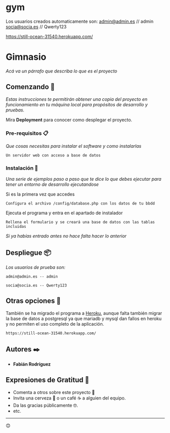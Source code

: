 # gym

Los usuarios creados automaticamente son: 
admin@admin.es      //      admin
socia@socia.es  //      Qwerty123

https://still-ocean-31540.herokuapp.com/

# Gimnasio

_Acá va un párrafo que describa lo que es el proyecto_

## Comenzando 🚀

_Estas instrucciones te permitirán obtener una copia del proyecto en funcionamiento en tu máquina local para propósitos de desarrollo y pruebas._

Mira **Deployment** para conocer como desplegar el proyecto.


### Pre-requisitos 📋

_Que cosas necesitas para instalar el software y como instalarlas_

```
Un servidor web con acceso a base de datos
```

### Instalación 🔧

_Una serie de ejemplos paso a paso que te dice lo que debes ejecutar para tener un entorno de desarrollo ejecutandose_

Si es la primera vez que accedes

```
Configura el archivo /config/database.php con los datos de tu bbdd
```

Ejecuta el programa y entra en el apartado de instalador

```
Rellena el formulario y se creará una base de datos con las tablas incluidas
```

_Si ya habías entrado antes no hace falta hacer lo anterior_




## Despliegue 📦

_Los usuarios de prueba son:_

```
admin@admin.es -- admin
```

```
socia@socia.es -- Qwerty123
```



## Otras opciones 📖

También se ha migrado el programa a [Heroku](https://still-ocean-31540.herokuapp.com/), aunque falta también migrar la base de datos a postgresql ya que mariadb y mysql dan fallos en heroku y no permiten el uso completo de la aplicación.

```
https://still-ocean-31540.herokuapp.com/
```


## Autores ✒️



* **Fabián Rodríguez** 



## Expresiones de Gratitud 🎁

* Comenta a otros sobre este proyecto 📢
* Invita una cerveza 🍺 o un café ☕ a alguien del equipo. 
* Da las gracias públicamente 🤓.
* etc.



---
😊
